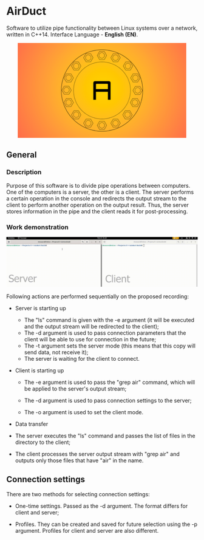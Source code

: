 # AirDuct

Software to utilize pipe functionality between Linux systems over a network, written in C++14. Interface Language - **English (EN)**.

<p align='center'>
       <img height=250 src="img/logo.png"/>
</p>


## General

### Description

Purpose of this software is to divide pipe operations between computers. One of the computers is a server, the other is a client. The server performs a certain operation in the console and redirects the output stream to the client to perform another operation on the output result. Thus, the server stores information in the pipe and the client reads it for post-processing.

### Work demonstration

![Work demonstration](./img/work_demonstration.gif)

Following actions are performed sequentially on the proposed recording:

* Server is starting up
  
  * The "ls" command is given with the -e argument (it will be executed and the output stream will be redirected to the client);
  * The -d argument is used to pass connection parameters that the client will be able to use for connection in the future;
  * The -t argument sets the server mode (this means that this copy will send data, not receive it);
  * The server is waiting for the client to connect.

* Client is starting up
  
  * The -e argument is used to pass the "grep air" command, which will be applied to the server's output stream;
  
  * The -d argument is used to pass connection settings to the server;
  
  * The -o argument is used to set the client mode.

*  Data transfer
  
  * The server executes the "ls" command and passes the list of files in the directory to the client;
  
  * The client processes the server output stream with "grep air" and outputs only those files that have "air" in the name.

## Connection settings

There are two methods for selecting connection settings:

* One-time settings. Passed as the -d argument. The format differs for client and server;

* Profiles. They can be created and saved for future selection using the -p argument. Profiles for client and server are also different.